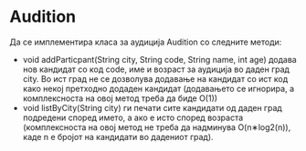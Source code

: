 # Audition

Да се имплементира класа за аудиција Audition со следните методи:

* void addParticpant(String city, String code, String name, int age) додава нов кандидат со код code, име и возраст за аудиција во даден град city. Во ист град не се дозволува додавање на кандидат со ист код како некој претходно додаден кандидат (додавањето се игнорира, а комплексноста на овој метод треба да биде O(1))
* void listByCity(String city) ги печати сите кандидати од даден град подредени според името, а ако е исто според возраста (комплексноста на овој метод не треба да надминува O(n∗log2(n)), каде n е бројот на кандидати во дадениот град).
